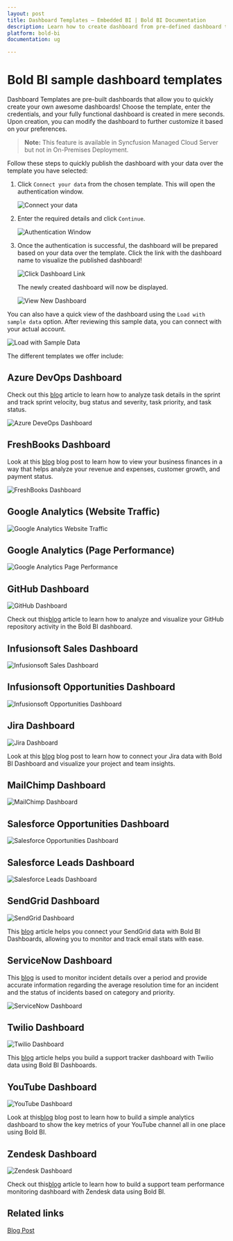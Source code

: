 ```yaml
---
layout: post
title: Dashboard Templates – Embedded BI | Bold BI Documentation
description: Learn how to create dashboard from pre-defined dashboard templates by just connecting your data in Bold BI Embedded.
platform: bold-bi
documentation: ug

---
```

# Bold BI sample dashboard templates 

Dashboard Templates are pre-built dashboards that allow you to quickly create your own awesome dashboards! Choose the template, enter the credentials, and your fully functional dashboard is created in mere seconds. Upon creation, you can modify the dashboard to further customize it based on your preferences.

> **Note:** This feature is available in Syncfusion Managed Cloud Server but not in On-Premises Deployment.

Follow these steps to quickly publish the dashboard with your data over the template you have selected:

1. Click `Connect your data` from the chosen template. This will open the authentication window.

   ![Connect your data](/static/assets/working-with-dashboards/images/jira-connect-your-data.png)

2. Enter the required details and click `Continue`.

    ![Authentication Window](/static/assets/working-with-dashboards/images/jira-authentication-window.png)

3. Once the authentication is successful, the dashboard will be prepared based on your data over the template. Click the link with the dashboard name to visualize the published dashboard!

    ![Click Dashboard Link](/static/assets/working-with-dashboards/images/new-dashboard-link.png)

    The newly created dashboard will now be displayed.

    ![View New Dashboard](/static/assets/working-with-dashboards/images/new-dashboard.png)

You can also have a quick view of the dashboard using the `Load with sample data` option. After reviewing this sample data, you can connect with your actual account.

![Load with Sample Data](/static/assets/working-with-dashboards/images/load-sample-data.png)

The different templates we offer include:

## Azure DevOps Dashboard

Check out this <a href="https://www.boldbi.com/blog/monitoring-azure-devops-project-performance" target="_blank">blog</a> article to learn how to analyze task details in the sprint and track sprint velocity, bug status and severity, task priority, and task status.

![Azure DeveOps Dashboard](/static/assets/working-with-dashboards/images/azure-devops-dashboard.png)

## FreshBooks Dashboard

Look at this <a href="https://www.boldbi.com/blog/key-metrics-for-your-business-growth-with-freshbooks" target="_blank">blog</a>
 blog post to learn how to view your business finances in a way that helps analyze your revenue and expenses, customer growth, and payment status.

![FreshBooks Dashboard](/static/assets/working-with-dashboards/images/freshbooks-dashboard.png)

## Google Analytics (Website Traffic)

![Google Analytics Website Traffic](/static/assets/working-with-dashboards/images/google-analytics-website-traffic.png)

## Google Analytics (Page Performance)

![Google Analytics Page Performance](/static/assets/working-with-dashboards/images/google-analytics-page-performance.png)

## GitHub Dashboard

![GitHub Dashboard](/static/assets/working-with-dashboards/images/github-dashboard.png)

Check out this<a href="https://www.boldbi.com/blog/analyze-and-visualize-your-github-repository-statistics-data" target="_blank">blog</a>
 article to learn how to analyze and visualize your GitHub repository activity in the Bold BI dashboard.

## Infusionsoft Sales Dashboard

![Infusionsoft Sales Dashboard](/static/assets/working-with-dashboards/images/infusionsoft-sales-dashboard.png)

## Infusionsoft Opportunities Dashboard

![Infusionsoft Opportunities Dashboard](/static/assets/working-with-dashboards/images/infusionsoft-opportunities-dashboard.png)

## Jira Dashboard

![Jira Dashboard](/static/assets/working-with-dashboards/images/jira-dashboard.png)

Look at this <a href="https://www.boldbi.com/blog/jira-dashboard-example-with-bold-bi" target="_blank">blog</a>
 blog post to learn how to connect your Jira data with Bold BI Dashboard and visualize your project and team insights.

## MailChimp Dashboard

![MailChimp Dashboard](/static/assets/working-with-dashboards/images/mailchimp-dashboard.png)

## Salesforce Opportunities Dashboard

![Salesforce Opportunities Dashboard](/static/assets/working-with-dashboards/images/salesforce-opportunities-dashboard.png)

## Salesforce Leads Dashboard

![Salesforce Leads Dashboard](/static/assets/working-with-dashboards/images/salesforce-leads-dashboard.png)

## SendGrid Dashboard

![SendGrid Dashboard](/static/assets/working-with-dashboards/images/sendgrid-dashboard.png)

This <a href="https://www.boldbi.com/blog/sendgrid-email-stats-tracking-example-with-bold-bi" target="_blank">blog</a> article helps you connect your SendGrid data with Bold BI Dashboards, allowing you to monitor and track email stats with ease.

## ServiceNow Dashboard

This <a href="https://www.boldbi.com/blog/build-a-servicenow-incident-management-monitoring-dashboard-in-a-minute" target="_blank">blog</a> is used to monitor incident details over a period and provide accurate information regarding the average resolution time for an incident and the status of incidents based on category and priority.

![ServiceNow Dashboard](/static/assets/working-with-dashboards/images/servicenow-dashboard.png)

## Twilio Dashboard

![Twilio Dashboard](/static/assets/working-with-dashboards/images/twilio-dashboard.png)

This <a href="https://www.boldbi.com/blog/twilio-dashboard-example-with-bold-bi" target="_blank">blog</a>
 article helps you build a support tracker dashboard with Twilio data using Bold BI Dashboards.

## YouTube Dashboard

![YouTube Dashboard](/static/assets/working-with-dashboards/images/youtube-dashboard.png)

Look at this<a href="https://www.boldbi.com/blog/create-custom-youtube-dashboards-with-bold-bi" target="_blank">blog</a>
 blog post to learn how to build a simple analytics dashboard to show the key metrics of your YouTube channel all in one place using Bold BI.

## Zendesk Dashboard

![Zendesk Dashboard](/static/assets/working-with-dashboards/images/zendesk-dashboard.png)

Check out this<a href="https://www.boldbi.com/blog/zendesk-dashboard-example-for-monitoring-customer-service-performance-with-bold-bi" target="_blank">blog</a> article to learn how to build a support team performance monitoring dashboard with Zendesk data using Bold BI.

## Related links
 <a href="https://www.boldbi.com/blog/introduction-to-bold-bi-creating-dashboards-with-pre-defined-templates-webinar-qa" target="_blank">Blog Post</a> 